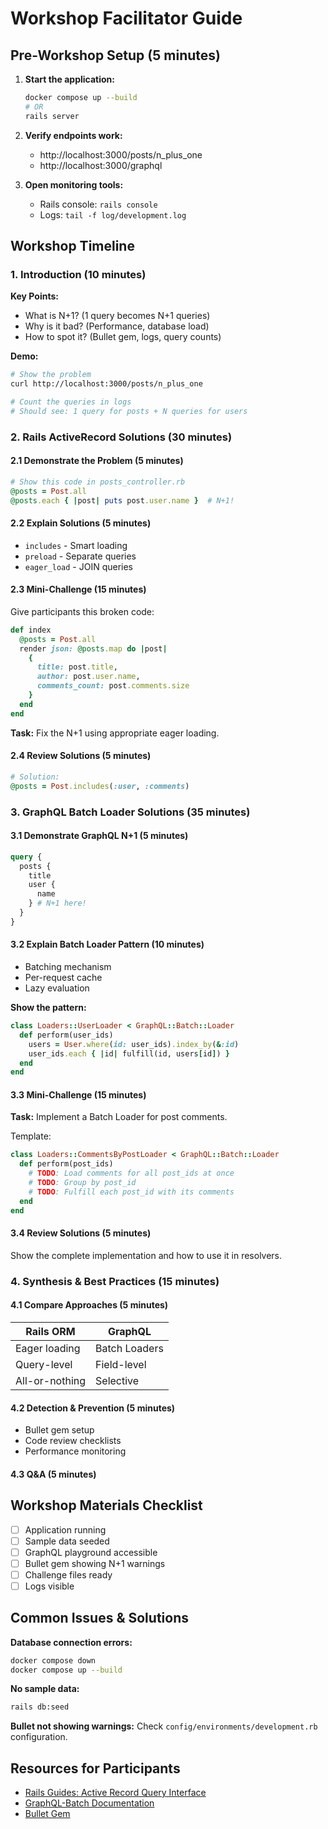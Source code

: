 # Workshop Facilitator Guide

## Pre-Workshop Setup (5 minutes)

1. **Start the application:**

   ```bash
   docker compose up --build
   # OR
   rails server
   ```

2. **Verify endpoints work:**

   - http://localhost:3000/posts/n_plus_one
   - http://localhost:3000/graphql

3. **Open monitoring tools:**
   - Rails console: `rails console`
   - Logs: `tail -f log/development.log`

## Workshop Timeline

### 1. Introduction (10 minutes)

**Key Points:**

- What is N+1? (1 query becomes N+1 queries)
- Why is it bad? (Performance, database load)
- How to spot it? (Bullet gem, logs, query counts)

**Demo:**

```bash
# Show the problem
curl http://localhost:3000/posts/n_plus_one

# Count the queries in logs
# Should see: 1 query for posts + N queries for users
```

### 2. Rails ActiveRecord Solutions (30 minutes)

#### 2.1 Demonstrate the Problem (5 minutes)

```ruby
# Show this code in posts_controller.rb
@posts = Post.all
@posts.each { |post| puts post.user.name }  # N+1!
```

#### 2.2 Explain Solutions (5 minutes)

- `includes` - Smart loading
- `preload` - Separate queries
- `eager_load` - JOIN queries

#### 2.3 Mini-Challenge (15 minutes)

Give participants this broken code:

```ruby
def index
  @posts = Post.all
  render json: @posts.map do |post|
    {
      title: post.title,
      author: post.user.name,
      comments_count: post.comments.size
    }
  end
end
```

**Task:** Fix the N+1 using appropriate eager loading.

#### 2.4 Review Solutions (5 minutes)

```ruby
# Solution:
@posts = Post.includes(:user, :comments)
```

### 3. GraphQL Batch Loader Solutions (35 minutes)

#### 3.1 Demonstrate GraphQL N+1 (5 minutes)

```graphql
query {
  posts {
    title
    user {
      name
    } # N+1 here!
  }
}
```

#### 3.2 Explain Batch Loader Pattern (10 minutes)

- Batching mechanism
- Per-request cache
- Lazy evaluation

**Show the pattern:**

```ruby
class Loaders::UserLoader < GraphQL::Batch::Loader
  def perform(user_ids)
    users = User.where(id: user_ids).index_by(&:id)
    user_ids.each { |id| fulfill(id, users[id]) }
  end
end
```

#### 3.3 Mini-Challenge (15 minutes)

**Task:** Implement a Batch Loader for post comments.

Template:

```ruby
class Loaders::CommentsByPostLoader < GraphQL::Batch::Loader
  def perform(post_ids)
    # TODO: Load comments for all post_ids at once
    # TODO: Group by post_id
    # TODO: Fulfill each post_id with its comments
  end
end
```

#### 3.4 Review Solutions (5 minutes)

Show the complete implementation and how to use it in resolvers.

### 4. Synthesis & Best Practices (15 minutes)

#### 4.1 Compare Approaches (5 minutes)

| Rails ORM      | GraphQL       |
| -------------- | ------------- |
| Eager loading  | Batch Loaders |
| Query-level    | Field-level   |
| All-or-nothing | Selective     |

#### 4.2 Detection & Prevention (5 minutes)

- Bullet gem setup
- Code review checklists
- Performance monitoring

#### 4.3 Q&A (5 minutes)

## Workshop Materials Checklist

- [ ] Application running
- [ ] Sample data seeded
- [ ] GraphQL playground accessible
- [ ] Bullet gem showing N+1 warnings
- [ ] Challenge files ready
- [ ] Logs visible

## Common Issues & Solutions

**Database connection errors:**

```bash
docker compose down
docker compose up --build
```

**No sample data:**

```bash
rails db:seed
```

**Bullet not showing warnings:**
Check `config/environments/development.rb` configuration.

## Resources for Participants

- [Rails Guides: Active Record Query Interface](https://guides.rubyonrails.org/active_record_querying.html)
- [GraphQL-Batch Documentation](https://github.com/Shopify/graphql-batch)
- [Bullet Gem](https://github.com/flyerhzm/bullet)
